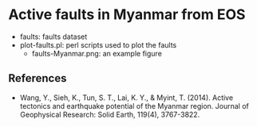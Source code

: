 # Active faults in Myanmar from EOS

- faults: faults dataset
- plot-faults.pl: perl scripts used to plot the faults
    - faults-Myanmar.png: an example figure

## References

- Wang, Y., Sieh, K., Tun, S. T., Lai, K. Y., & Myint, T. (2014). Active tectonics and earthquake potential of the Myanmar region. Journal of Geophysical Research: Solid Earth, 119(4), 3767-3822.
